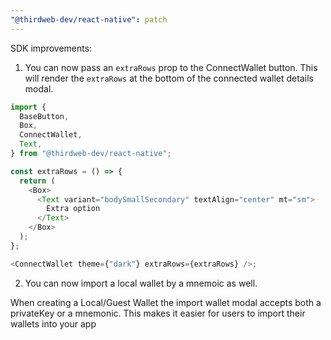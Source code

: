 ```yaml
---
"@thirdweb-dev/react-native": patch
---
```


SDK improvements:

1. You can now pass an `extraRows` prop to the ConnectWallet button. This will render the `extraRows` at the bottom of the connected wallet details modal.

```javascript
import {
  BaseButton,
  Box,
  ConnectWallet,
  Text,
} from "@thirdweb-dev/react-native";

const extraRows = () => {
  return (
    <Box>
      <Text variant="bodySmallSecondary" textAlign="center" mt="sm">
        Extra option
      </Text>
    </Box>
  );
};

<ConnectWallet theme={"dark"} extraRows={extraRows} />;
```

2. You can now import a local wallet by a mnemoic as well.

When creating a Local/Guest Wallet the import wallet modal accepts both a privateKey or a mnemonic. This makes it easier for users to import their wallets into your app
